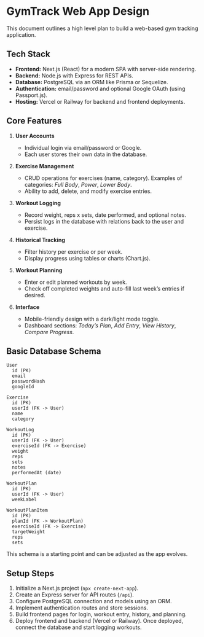 # GymTrack Web App Design

This document outlines a high level plan to build a web-based gym tracking application.

## Tech Stack
- **Frontend:** Next.js (React) for a modern SPA with server-side rendering.
- **Backend:** Node.js with Express for REST APIs.
- **Database:** PostgreSQL via an ORM like Prisma or Sequelize.
- **Authentication:** email/password and optional Google OAuth (using Passport.js).
- **Hosting:** Vercel or Railway for backend and frontend deployments.

## Core Features
1. **User Accounts**
   - Individual login via email/password or Google.
   - Each user stores their own data in the database.

2. **Exercise Management**
   - CRUD operations for exercises (name, category). Examples of categories: *Full Body*, *Power*, *Lower Body*.
   - Ability to add, delete, and modify exercise entries.

3. **Workout Logging**
   - Record weight, reps x sets, date performed, and optional notes.
   - Persist logs in the database with relations back to the user and exercise.

4. **Historical Tracking**
   - Filter history per exercise or per week.
   - Display progress using tables or charts (Chart.js).

5. **Workout Planning**
   - Enter or edit planned workouts by week.
   - Check off completed weights and auto-fill last week’s entries if desired.

6. **Interface**
   - Mobile-friendly design with a dark/light mode toggle.
   - Dashboard sections: *Today’s Plan*, *Add Entry*, *View History*, *Compare Progress*.

## Basic Database Schema
```
User
  id (PK)
  email
  passwordHash
  googleId

Exercise
  id (PK)
  userId (FK -> User)
  name
  category

WorkoutLog
  id (PK)
  userId (FK -> User)
  exerciseId (FK -> Exercise)
  weight
  reps
  sets
  notes
  performedAt (date)

WorkoutPlan
  id (PK)
  userId (FK -> User)
  weekLabel

WorkoutPlanItem
  id (PK)
  planId (FK -> WorkoutPlan)
  exerciseId (FK -> Exercise)
  targetWeight
  reps
  sets
```

This schema is a starting point and can be adjusted as the app evolves.

## Setup Steps
1. Initialize a Next.js project (`npx create-next-app`).
2. Create an Express server for API routes (`/api`).
3. Configure PostgreSQL connection and models using an ORM.
4. Implement authentication routes and store sessions.
5. Build frontend pages for login, workout entry, history, and planning.
6. Deploy frontend and backend (Vercel or Railway). Once deployed, connect the database and start logging workouts.

